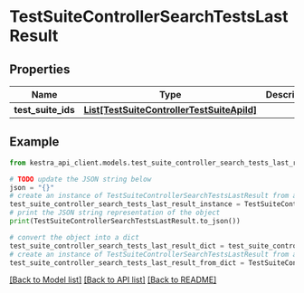 # TestSuiteControllerSearchTestsLastResult


## Properties

Name | Type | Description | Notes
------------ | ------------- | ------------- | -------------
**test_suite_ids** | [**List[TestSuiteControllerTestSuiteApiId]**](TestSuiteControllerTestSuiteApiId.md) |  | 

## Example

```python
from kestra_api_client.models.test_suite_controller_search_tests_last_result import TestSuiteControllerSearchTestsLastResult

# TODO update the JSON string below
json = "{}"
# create an instance of TestSuiteControllerSearchTestsLastResult from a JSON string
test_suite_controller_search_tests_last_result_instance = TestSuiteControllerSearchTestsLastResult.from_json(json)
# print the JSON string representation of the object
print(TestSuiteControllerSearchTestsLastResult.to_json())

# convert the object into a dict
test_suite_controller_search_tests_last_result_dict = test_suite_controller_search_tests_last_result_instance.to_dict()
# create an instance of TestSuiteControllerSearchTestsLastResult from a dict
test_suite_controller_search_tests_last_result_from_dict = TestSuiteControllerSearchTestsLastResult.from_dict(test_suite_controller_search_tests_last_result_dict)
```
[[Back to Model list]](../README.md#documentation-for-models) [[Back to API list]](../README.md#documentation-for-api-endpoints) [[Back to README]](../README.md)


